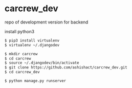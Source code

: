 # carcrew_dev
repo of development version for backend

install python3

```bash
$ pip3 install virtualenv
$ virtualenv ~/.djangodev

$ mkdir carcrew
$ cd carcrew
$ source ~/.djangodev/bin/activate
$ git clone https://github.com/ashishact/carcrew_dev.git
$ cd carcrew_dev

$ python manage.py runserver
